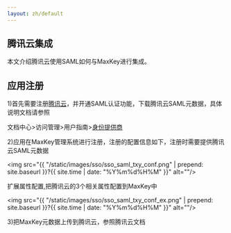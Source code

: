 ```yaml
---
layout: zh/default
---
```

<h2>腾讯云集成</h2>
本文介绍腾讯云使用SAML如何与MaxKey进行集成。

<h2>应用注册</h2>

1)首先需要注册<a href="https://cloud.tencent.com/" target="_blank" >腾讯云</a>，并开通SAML认证功能，下载腾讯云SAML元数据，具体说明文档请参照

文档中心&gt;访问管理&gt;用户指南&gt;<a href="https://cloud.tencent.com/document/product/598/30283" target="_blank" >身份提供商 </a>

2)应用在MaxKey管理系统进行注册，注册的配置信息如下，注册时需要提供腾讯云SAML元数据

<img src="{{ "/static/images/sso/sso_saml_txy_conf.png" | prepend: site.baseurl }}?{{ site.time | date: "%Y%m%d%H%M" }}"  alt=""/>

扩展属性配置,把腾讯云的3个相关属性配置到MaxKey中

<img src="{{ "/static/images/sso/sso_saml_txy_conf_ex.png" | prepend: site.baseurl }}?{{ site.time | date: "%Y%m%d%H%M" }}"  alt=""/>

3)把MaxKey元数据上传到腾讯云，参照腾讯云文档